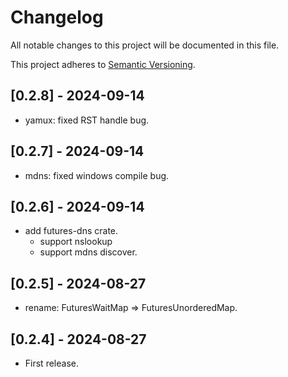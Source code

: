 # Changelog

All notable changes to this project will be documented in this file.

This project adheres to [Semantic Versioning](https://semver.org).

<!--
Note: In this file, do not use the hard wrap in the middle of a sentence for compatibility with GitHub comment style markdown rendering.
-->

## [0.2.8] - 2024-09-14

- yamux: fixed RST handle bug.

## [0.2.7] - 2024-09-14

- mdns: fixed windows compile bug.

## [0.2.6] - 2024-09-14

- add futures-dns crate.
  - support nslookup
  - support mdns discover.

## [0.2.5] - 2024-08-27

- rename: FuturesWaitMap => FuturesUnorderedMap.

## [0.2.4] - 2024-08-27

- First release.
